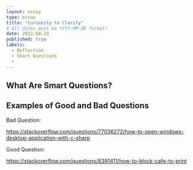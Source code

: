 ```yaml
---
layout: essay
type: essay
title: "Curiosity to Clarity"
# All dates must be YYYY-MM-DD format!
date: 2023-08-29
published: true
labels:
  - Reflection
  - Smart Questions
  - 
---
```


## What Are Smart Questions?



## Examples of Good and Bad Questions

Bad Question:

https://stackoverflow.com/questions/77036272/how-to-open-windows-desktop-application-with-c-sharp

Good Question:

https://stackoverflow.com/questions/8391411/how-to-block-calls-to-print


  

